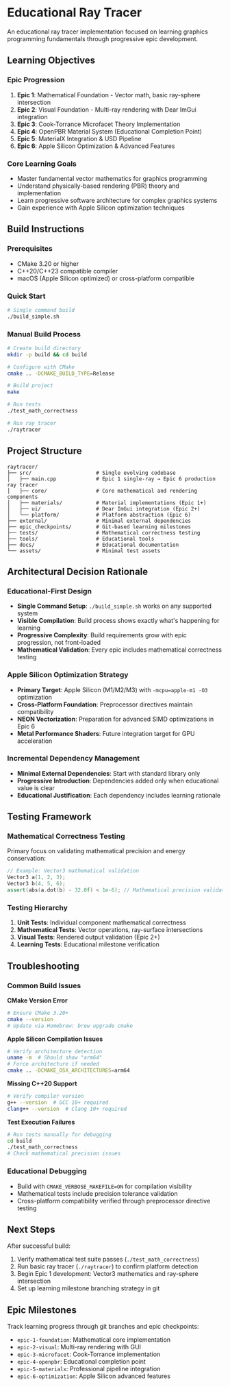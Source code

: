 # Educational Ray Tracer

An educational ray tracer implementation focused on learning graphics programming fundamentals through progressive epic development.

## Learning Objectives

### Epic Progression
1. **Epic 1**: Mathematical Foundation - Vector math, basic ray-sphere intersection
2. **Epic 2**: Visual Foundation - Multi-ray rendering with Dear ImGui integration  
3. **Epic 3**: Cook-Torrance Microfacet Theory Implementation
4. **Epic 4**: OpenPBR Material System (Educational Completion Point)
5. **Epic 5**: MaterialX Integration & USD Pipeline
6. **Epic 6**: Apple Silicon Optimization & Advanced Features

### Core Learning Goals
- Master fundamental vector mathematics for graphics programming
- Understand physically-based rendering (PBR) theory and implementation
- Learn progressive software architecture for complex graphics systems
- Gain experience with Apple Silicon optimization techniques

## Build Instructions

### Prerequisites
- CMake 3.20 or higher
- C++20/C++23 compatible compiler
- macOS (Apple Silicon optimized) or cross-platform compatible

### Quick Start
```bash
# Single command build
./build_simple.sh
```

### Manual Build Process
```bash
# Create build directory
mkdir -p build && cd build

# Configure with CMake
cmake .. -DCMAKE_BUILD_TYPE=Release

# Build project
make

# Run tests
./test_math_correctness

# Run ray tracer
./raytracer
```

## Project Structure

```
raytracer/
├── src/                     # Single evolving codebase
│   ├── main.cpp             # Epic 1 single-ray → Epic 6 production ray tracer
│   ├── core/                # Core mathematical and rendering components
│   ├── materials/           # Material implementations (Epic 1+)
│   ├── ui/                  # Dear ImGui integration (Epic 2+)
│   └── platform/            # Platform abstraction (Epic 6)
├── external/                # Minimal external dependencies
├── epic_checkpoints/        # Git-based learning milestones
├── tests/                   # Mathematical correctness testing
├── tools/                   # Educational tools
├── docs/                    # Educational documentation
└── assets/                  # Minimal test assets
```

## Architectural Decision Rationale

### Educational-First Design
- **Single Command Setup**: `./build_simple.sh` works on any supported system
- **Visible Compilation**: Build process shows exactly what's happening for learning
- **Progressive Complexity**: Build requirements grow with epic progression, not front-loaded
- **Mathematical Validation**: Every epic includes mathematical correctness testing

### Apple Silicon Optimization Strategy
- **Primary Target**: Apple Silicon (M1/M2/M3) with `-mcpu=apple-m1 -O3` optimization
- **Cross-Platform Foundation**: Preprocessor directives maintain compatibility
- **NEON Vectorization**: Preparation for advanced SIMD optimizations in Epic 6
- **Metal Performance Shaders**: Future integration target for GPU acceleration

### Incremental Dependency Management
- **Minimal External Dependencies**: Start with standard library only
- **Progressive Introduction**: Dependencies added only when educational value is clear
- **Educational Justification**: Each dependency includes learning rationale

## Testing Framework

### Mathematical Correctness Testing
Primary focus on validating mathematical precision and energy conservation:

```cpp
// Example: Vector3 mathematical validation
Vector3 a(1, 2, 3);
Vector3 b(4, 5, 6);
assert(abs(a.dot(b) - 32.0f) < 1e-6); // Mathematical precision validation
```

### Testing Hierarchy
1. **Unit Tests**: Individual component mathematical correctness
2. **Mathematical Tests**: Vector operations, ray-surface intersections
3. **Visual Tests**: Rendered output validation (Epic 2+)
4. **Learning Tests**: Educational milestone verification

## Troubleshooting

### Common Build Issues

**CMake Version Error**
```bash
# Ensure CMake 3.20+
cmake --version
# Update via Homebrew: brew upgrade cmake
```

**Apple Silicon Compilation Issues**
```bash
# Verify architecture detection
uname -m  # Should show "arm64"
# Force architecture if needed
cmake .. -DCMAKE_OSX_ARCHITECTURES=arm64
```

**Missing C++20 Support**
```bash
# Verify compiler version
g++ --version  # GCC 10+ required
clang++ --version  # Clang 10+ required
```

**Test Execution Failures**
```bash
# Run tests manually for debugging
cd build
./test_math_correctness
# Check mathematical precision issues
```

### Educational Debugging
- Build with `CMAKE_VERBOSE_MAKEFILE=ON` for compilation visibility
- Mathematical tests include precision tolerance validation
- Cross-platform compatibility verified through preprocessor directive testing

## Next Steps

After successful build:
1. Verify mathematical test suite passes (`./test_math_correctness`)
2. Run basic ray tracer (`./raytracer`) to confirm platform detection
3. Begin Epic 1 development: Vector3 mathematics and ray-sphere intersection
4. Set up learning milestone branching strategy in git

## Epic Milestones

Track learning progress through git branches and epic checkpoints:
- `epic-1-foundation`: Mathematical core implementation
- `epic-2-visual`: Multi-ray rendering with GUI
- `epic-3-microfacet`: Cook-Torrance implementation
- `epic-4-openpbr`: Educational completion point
- `epic-5-materialx`: Professional pipeline integration
- `epic-6-optimization`: Apple Silicon advanced features